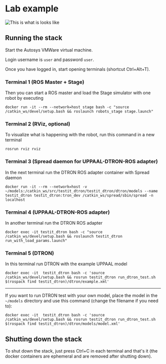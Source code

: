 # Lab example

![](https://raw.githubusercontent.com/GertKanter/autosys/tree/master/images/screenshot.png "This is what is looks like")

## Running the stack
Start the Autosys VMWare virtual machine.

Login username is `user` and password `user`.

Once you have logged in, start opening terminals (shortcut Ctrl+Alt+T).

### Terminal 1 (ROS Master + Stage)
Then you can start a ROS master and load the Stage simulator with one robot by executing
```
docker run -it --rm --network=host stage bash -c "source /catkin_ws/devel/setup.bash && roslaunch robots_stage stage.launch"
```

### Terminal 2 (RViz, optional)
To visualize what is happening with the robot, run this command in a new terminal
```
rosrun rviz rviz
```

### Terminal 3 (Spread daemon for UPPAAL-DTRON-ROS adapter)
In the next  terminal run the DTRON ROS adapter container with Spread daemon
```
docker run -it --rm --network=host -v ~/models:/catkin_ws/src/testit_dtron/testit_dtron/dtron/models --name testit_dtron testit_dtron:tron_dev /catkin_ws/spread/sbin/spread -n localhost
```

### Terminal 4 (UPPAAL-DTRON-ROS adapter)
In another terminal run the DTRON ROS adapter
```
docker exec -it testit_dtron bash -c "source /catkin_ws/devel/setup.bash && roslaunch testit_dtron run_with_load_params.launch"
```

### Terminal 5 (DTRON)
In this terminal run DTRON with the example UPPAAL model
```
docker exec -it  testit_dtron bash -c 'source /catkin_ws/devel/setup.bash && rosrun testit_dtron run_dtron_test.sh $(rospack find testit_dtron)/dtron/example.xml'
```

---

If you want to run DTRON test with your own model, place the model in the `~/models` directory and use this command (change the filename if you need to):
```
docker exec -it  testit_dtron bash -c 'source /catkin_ws/devel/setup.bash && rosrun testit_dtron run_dtron_test.sh $(rospack find testit_dtron)/dtron/models/model.xml'
```

## Shutting down the stack
To shut down the stack, just press Ctrl+C in each terminal and that's it (the docker containers are ephemeral and are removed after shutting down).